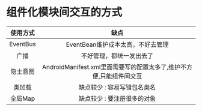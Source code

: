 # 组件化模块间交互的方式

| 使用方式  |                               缺点                               |
|:--------:|:----------------------------------------------------------------:|
| EventBus |                 EventBean维护成本太高，不好去管理                 |
|   广播   |                      不好管理，都统一发出去了                      |
| 隐士意图  | AndroidManifest.xml里面需要写的配置太多了,维护不方便,只能组件间交互 |
|  类加载  |                    缺点较少 : 容易写错包名类名                     |
| 全局Map  |                    缺点较少 : 要注册很多的对象                     |